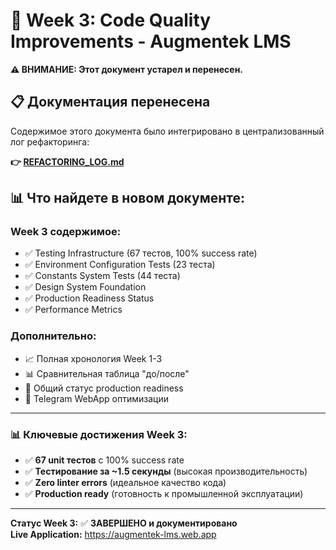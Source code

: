 # 🧪 Week 3: Code Quality Improvements - Augmentek LMS

**⚠️ ВНИМАНИЕ: Этот документ устарел и перенесен.**

## 📋 Документация перенесена

Содержимое этого документа было интегрировано в централизованный лог рефакторинга:

**👉 [REFACTORING_LOG.md](./REFACTORING_LOG.md)**

## 📊 Что найдете в новом документе:

### Week 3 содержимое:
- ✅ Testing Infrastructure (67 тестов, 100% success rate)
- ✅ Environment Configuration Tests (23 теста)
- ✅ Constants System Tests (44 теста)
- ✅ Design System Foundation
- ✅ Production Readiness Status
- ✅ Performance Metrics

### Дополнительно:
- 📈 Полная хронология Week 1-3
- 📊 Сравнительная таблица "до/после"
- 🚀 Общий статус production readiness
- 🔧 Telegram WebApp оптимизации

---

### 📊 Ключевые достижения Week 3:
- ✅ **67 unit тестов** с 100% success rate
- ✅ **Тестирование за ~1.5 секунды** (высокая производительность)
- ✅ **Zero linter errors** (идеальное качество кода)
- ✅ **Production ready** (готовность к промышленной эксплуатации)

---

**Статус Week 3:** ✅ **ЗАВЕРШЕНО и документировано**  
**Live Application:** https://augmentek-lms.web.app 